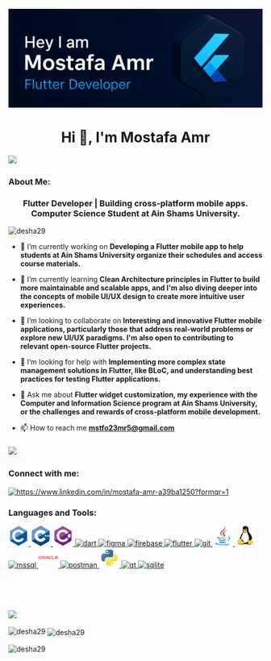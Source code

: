![Header](./HeaderImage.png)

<h1 align="center">Hi 👋, I'm Mostafa Amr</h1>
 <img src="https://github.com/Anmol-Baranwal/Cool-GIFs-For-GitHub/assets/74038190/bea7769e-cd87-495f-ad0e-04ddfbb73091" width="80"> <h3>  About Me:</h3>
<h3 align="center">Flutter Developer | Building cross-platform mobile apps. Computer Science Student at Ain Shams University.</h3>

<p align="left"> <img src="https://komarev.com/ghpvc/?username=desha29&label=Profile%20views&color=0e75b6&style=flat" alt="desha29" /> </p>

- 🔭 I’m currently working on **Developing a Flutter mobile app to help students at Ain Shams University organize their schedules and access course materials.**

- 🌱 I’m currently learning **Clean Architecture principles in Flutter to build more maintainable and scalable apps, and I'm also diving deeper into the concepts of mobile UI/UX design to create more intuitive user experiences.**

- 👯 I’m looking to collaborate on **Interesting and innovative Flutter mobile applications, particularly those that address real-world problems or explore new UI/UX paradigms. I'm also open to contributing to relevant open-source Flutter projects.**

- 🤝 I’m looking for help with **Implementing more complex state management solutions in Flutter, like BLoC, and understanding best practices for testing Flutter applications.**

- 💬 Ask me about **Flutter widget customization, my experience with the Computer and Information Science program at Ain Shams University, or the challenges and rewards of cross-platform mobile development.**

- 📫 How to reach me **mstfo23mr5@gmail.com**

<h3 align="left"><img src="https://user-images.githubusercontent.com/74038190/212747919-84b68444-0d81-46db-a338-7ec50e9dd4cd.gif" width="80">  </h3>
<h3> Connect with me:</h3>
<p align="left">
<a href="https://linkedin.com/in/https://www.linkedin.com/in/mostafa-amr-a39ba1250?formqr=1" target="blank"><img align="center" src="https://raw.githubusercontent.com/rahuldkjain/github-profile-readme-generator/master/src/images/icons/Social/linked-in-alt.svg" alt="https://www.linkedin.com/in/mostafa-amr-a39ba1250?formqr=1" height="30" width="40" /></a>
</p>

<h3 align="left">Languages and Tools:</h3>

<p align="left"> <a href="https://www.cprogramming.com/" target="_blank" rel="noreferrer"> <img src="https://raw.githubusercontent.com/devicons/devicon/master/icons/c/c-original.svg" alt="c" width="40" height="40"/> </a> <a href="https://www.w3schools.com/cpp/" target="_blank" rel="noreferrer"> <img src="https://raw.githubusercontent.com/devicons/devicon/master/icons/cplusplus/cplusplus-original.svg" alt="cplusplus" width="40" height="40"/> </a> <a href="https://www.w3schools.com/cs/" target="_blank" rel="noreferrer"> <img src="https://raw.githubusercontent.com/devicons/devicon/master/icons/csharp/csharp-original.svg" alt="csharp" width="40" height="40"/> </a> <a href="https://dart.dev" target="_blank" rel="noreferrer"> <img src="https://www.vectorlogo.zone/logos/dartlang/dartlang-icon.svg" alt="dart" width="40" height="40"/> </a> <a href="https://www.figma.com/" target="_blank" rel="noreferrer"> <img src="https://www.vectorlogo.zone/logos/figma/figma-icon.svg" alt="figma" width="40" height="40"/> </a> <a href="https://firebase.google.com/" target="_blank" rel="noreferrer"> <img src="https://www.vectorlogo.zone/logos/firebase/firebase-icon.svg" alt="firebase" width="40" height="40"/> </a> <a href="https://flutter.dev" target="_blank" rel="noreferrer"> <img src="https://www.vectorlogo.zone/logos/flutterio/flutterio-icon.svg" alt="flutter" width="40" height="40"/> </a> <a href="https://git-scm.com/" target="_blank" rel="noreferrer"> <img src="https://www.vectorlogo.zone/logos/git-scm/git-scm-icon.svg" alt="git" width="40" height="40"/> </a> <a href="https://www.java.com" target="_blank" rel="noreferrer"> <img src="https://raw.githubusercontent.com/devicons/devicon/master/icons/java/java-original.svg" alt="java" width="40" height="40"/> </a> <a href="https://www.linux.org/" target="_blank" rel="noreferrer"> <img src="https://raw.githubusercontent.com/devicons/devicon/master/icons/linux/linux-original.svg" alt="linux" width="40" height="40"/> </a> <a href="https://www.microsoft.com/en-us/sql-server" target="_blank" rel="noreferrer"> <img src="https://www.svgrepo.com/show/303229/microsoft-sql-server-logo.svg" alt="mssql" width="40" height="40"/> </a> <a href="https://www.oracle.com/" target="_blank" rel="noreferrer"> <img src="https://raw.githubusercontent.com/devicons/devicon/master/icons/oracle/oracle-original.svg" alt="oracle" width="40" height="40"/> </a> <a href="https://postman.com" target="_blank" rel="noreferrer"> <img src="https://www.vectorlogo.zone/logos/getpostman/getpostman-icon.svg" alt="postman" width="40" height="40"/> </a> <a href="https://www.python.org" target="_blank" rel="noreferrer"> <img src="https://raw.githubusercontent.com/devicons/devicon/master/icons/python/python-original.svg" alt="python" width="40" height="40"/> </a> <a href="https://www.qt.io/" target="_blank" rel="noreferrer"> <img src="https://upload.wikimedia.org/wikipedia/commons/0/0b/Qt_logo_2016.svg" alt="qt" width="40" height="40"/> </a> <a href="https://www.sqlite.org/" target="_blank" rel="noreferrer"> <img src="https://www.vectorlogo.zone/logos/sqlite/sqlite-icon.svg" alt="sqlite" width="40" height="40"/> </a> </p>
 <br></br>
 <br></br>
 <img src="https://user-images.githubusercontent.com/74038190/240304586-d48893bd-0757-481c-8d7e-ba3e163feae7.png">

<p><img align="left" src="https://github-readme-stats.vercel.app/api/top-langs?username=desha29&show_icons=true&locale=en&layout=compact" alt="desha29" /></p>

<p>&nbsp;<img align="center" src="https://github-readme-stats.vercel.app/api?username=desha29&show_icons=true&locale=en" alt="desha29" /></p>

<p><img align="center" src="https://github-readme-streak-stats.herokuapp.com/?user=desha29&" alt="desha29" /></p>
 


